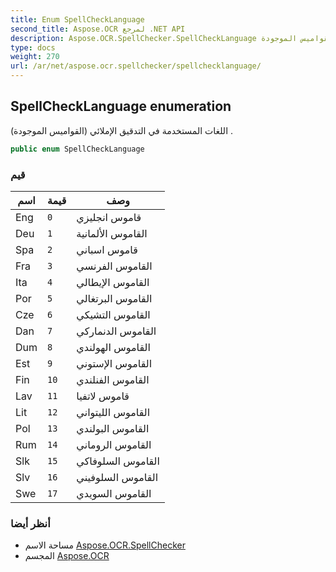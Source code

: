 ```yaml
---
title: Enum SpellCheckLanguage
second_title: Aspose.OCR لمرجع .NET API
description: Aspose.OCR.SpellChecker.SpellCheckLanguage تعداد. اللغات المستخدمة في التدقيق الإملائي القواميس الموجودة .
type: docs
weight: 270
url: /ar/net/aspose.ocr.spellchecker/spellchecklanguage/
---
```

## SpellCheckLanguage enumeration

اللغات المستخدمة في التدقيق الإملائي (القواميس الموجودة) .

```csharp
public enum SpellCheckLanguage
```

### قيم

| اسم | قيمة | وصف |
| --- | --- | --- |
| Eng | `0` | قاموس انجليزي |
| Deu | `1` | القاموس الألمانية |
| Spa | `2` | قاموس اسباني |
| Fra | `3` | القاموس الفرنسي |
| Ita | `4` | القاموس الإيطالي |
| Por | `5` | القاموس البرتغالي |
| Cze | `6` | القاموس التشيكي |
| Dan | `7` | القاموس الدنماركي |
| Dum | `8` | القاموس الهولندي |
| Est | `9` | القاموس الإستوني |
| Fin | `10` | القاموس الفنلندي |
| Lav | `11` | قاموس لاتفيا |
| Lit | `12` | القاموس الليتواني |
| Pol | `13` | القاموس البولندي |
| Rum | `14` | القاموس الروماني |
| Slk | `15` | القاموس السلوفاكي |
| Slv | `16` | القاموس السلوفيني |
| Swe | `17` | القاموس السويدي |

### أنظر أيضا

* مساحة الاسم [Aspose.OCR.SpellChecker](../../aspose.ocr.spellchecker/)
* المجسم [Aspose.OCR](../../)


